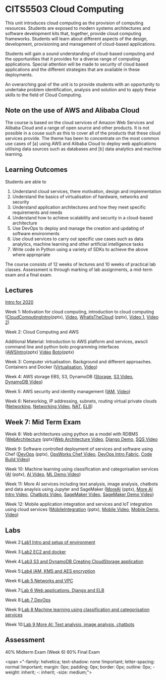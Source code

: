 # CITS5503 Cloud Computing

This unit introduces cloud computing as the provision of computing resources. Students are exposed to modern systems architectures and software development kits that, together, provide cloud computing frameworks. Students will learn about different aspects of the design, development, provisioning and management of cloud-based applications.

Students will gain a sound understanding of cloud-based computing and the opportunities that it provides for a diverse range of computing applications. Special attention will be made to security of cloud based applications and the different strategies that are available in these deployments.

An overarching goal of the unit is to provide students with an opportunity to undertake problem identification, analysis and solution and to apply these skills to the field of Cloud Computing.

## Note on the use of AWS and Alibaba Cloud

The course is based on the cloud services of Amazon Web Services and Alibaba Cloud and a range of open source and other products. It is not possible in a couse such as this to cover all of the products that these cloud services provide. The theme has been to concentrate on the most common use cases of [a] using AWS and Alibaba Cloud to deploy web applications utilising data sources such as databases and [b] data analytics and machine learning.

## Learning Outcomes

Students are able to

1.  Understand cloud services, there motivation, design and implementation
2.  Understand the basics of virtualisation of hardware, networks and security
3.  Understand application architectures and how they meet specific requirements and needs
4.  Understand how to achieve scalability and security in a cloud-based architecture
5.  Use DevOps to deploy and manage the creation and updating of software environments
6.  Use cloud services to carry out specific use cases such as data analytics, machine learning and other artificial intelligence tasks
7.  Write code in Python using a variety of SDKs to achieve the above where appropriate

The course consists of 12 weeks of lectures and 10 weeks of practical lab classes. Assessment is through marking of lab assignments, a mid-term exam and a final exam.

## Lectures

[Intro for 2020](")

Week 1: Motivation for cloud computing, introduction to cloud computing ([CloudComputingIntro](https://github.com/uwacsp/cits5503/raw/master/Lectures/CITS5503CloudComputingIntro.pptx)(pptx), [Video](https://youtu.be/a5zzb_T29GQ "Cloud Computing Intro"), [WhatIsTheCloud](https://github.com/uwacsp/cits5503/raw/master/Lectures/CITS5503WhatIsTheCloud.pptx) (pptx), [Video 1](https://youtu.be/qOIVPURG6sI), [Video 2](https://youtu.be/Hw8yVPlE3WU "What is the cloud part 2"))

Week 2: Cloud Computing and AWS

Additional Material: Introduction to AWS platform and services, awscli command line and python boto programming interfaces ([AWSIntro](https://github.com/uwacsp/cits5503/raw/master/Lectures/CITS5503AWSIntro.pptx)(pptx) [Video](https://youtu.be/_UxpJeOB-bM) [Boto](https://github.com/uwacsp/cits5503/raw/master/Lectures/CITS5503LectureBoto.pptx)(pptx)

Week 3: Computer virtualisation. Background and different approaches. Containers and Docker ([Virtualisation](https://github.com/uwacsp/cits5503/raw/master/Lectures/CITS5503Virtualisation.pptx), [Video](https://youtu.be/fyo9WmKVHTY))

Week 4: AWS storage EBS, S3, DynamoDB ([Storage](https://github.com/uwacsp/cits5503/raw/master/Lectures/CITS5503LectureStorage.pptx), [S3 Video](https://youtu.be/ob6x5ZotyWk), [DynamoDB Video](https://youtu.be/mhNU38b96Oc "Dynamo DB"))

Week 5: AWS security and identity management ([IAM](https://github.com/uwacsp/cits5503/raw/master/Lectures/CITS5503LectureIAM.pptx), [Video](https://youtu.be/3prrCQxlJoQ))

Week 6: Networking, IP addressing, subnets, routing virtual private clouds ([Networking](https://github.com/uwacsp/cits5503/raw/master/Lectures/CITS5503Networking.pptx), [Networking Video](https://youtu.be/FeIzLjkRi28), [NAT](https://youtu.be/fpHifzYGosA), [ELB](https://youtu.be/h5rhWRbuI74))

## Week 7: Mid Term Exam

Week 8: Web architectures using python as a model with RDBMS ([WebArchitecture](https://github.com/uwacsp/cits5503/raw/master/Lectures/CITS5503WebArchitecture.pptx) (pptx)[Web Architecture Video](https://youtu.be/hl9QZS-ovn4), [Django Demo](https://youtu.be/wQZYSURos-s), [SQS Video](https://youtu.be/jVF3JAUMaw0)

Week 9: Software controlled deployment of services and software using Chef ([DevOps](https://github.com/uwacsp/cits5503/raw/master/Lectures/CITS5503DevOps.pptx) (pptx), [OpsWorks Chef Video](https://youtu.be/ZyTQc2xDRv4), [DevOps Intro Fabric](https://youtu.be/iuOBJr2Rdkg), [Code Build Video](https://youtu.be/doW1ZjnMNfQ))

Week 10: Machine learning using classification and categorisation services ([AI](https://github.com/uwacsp/cits5503/raw/master/Lectures/CITS5503AI.pptx) (pptx), [AI Video](https://youtu.be/tHyPwdB5ghI), [ML Demo Video](https://youtu.be/Q5YHt_FieeQ))

Week 11: More AI services including text analysis, image analysis, chatbots and data anaylsis using Jupyter and SageMaker ([MoreAI](https://github.com/uwacsp/cits5503/raw/master/Lectures/CITS5503MoreAI.pptx) (pptx), [More AI Intro Video](https://youtu.be/Uz25dAUf-TU), [Chatbots Video](https://youtu.be/rb9knoeXIss), [SageMaker Video](https://youtu.be/JmlFz-rLBAc), [SageMaker Demo Video](https://youtu.be/jHHySmY2KUc))

Week 12: Mobile application integration and services and IoT integration using cloud services ([MobileIntegration](https://github.com/uwacsp/cits5503/raw/master/Lectures/CITS5503EMobile.pptx) (pptx), [Mobile Video](https://youtu.be/NAqVZrkHD-s), [Mobile Demo, Video](https://youtu.be/fUP935lHwmc))

## Labs

Week 2:[Lab1 Intro and setup of environment](https://github.com/dglance/cits5503/blob/master/Labs/Lab1IntroSetup.md)

Week 3:[Lab2 EC2 and docker](https://github.com/dglance/cits5503/blob/master/Labs/Lab2EC2Docker.md)

Week 4:[Lab3 S3 and DynamoDB Creating CloudStorage application](https://github.com/dglance/cits5503/blob/master/Labs/Lab3S3DynamoDB.md)

Week 5:[Lab4 IAM, KMS and AES encryption](https://github.com/dglance/cits5503/blob/master/Labs/Lab4KMSEncryption.md)

Week 6:[Lab 5 Networks and VPC](https://github.com/dglance/cits5503/blob/master/Labs/Lab5Networking.md)

Week 7:[Lab 6 Web applications, Django and ELB](https://github.com/dglance/cits5503/blob/master/Labs/Lab6WebApplication.md)

Week 8:[Lab 7 DevOps](https://github.com/dglance/cits5503/blob/master/Labs/Lab7DevOps.md)

Week 9:[Lab 8 Machine learning using classification and categorisation services](https://github.com/dglance/cits5503/blob/master/Labs/Lab8AI.md)

Week 10:[Lab 9 More AI: Text analysis, image analysis, chatbots](https://github.com/dglance/cits5503/blob/master/Labs/Lab9MoreAI.md)

## Assessment

40% Midterm Exam (Week 6) 60% Final Exam

<span ="-family: helvetica; text-shadow: none !important; letter-spacing: normal !important; margin: 0px; padding: 0px; border: 0px; outline: 0px; -weight: inherit; -: inherit; -size: medium;"> </span>
